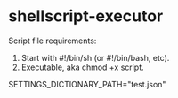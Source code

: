 # shellscript-executor

Script file requirements:
1. Start with #!/bin/sh (or #!/bin/bash, etc).
2. Executable, aka chmod +x script.

SETTINGS_DICTIONARY_PATH="test.json"
